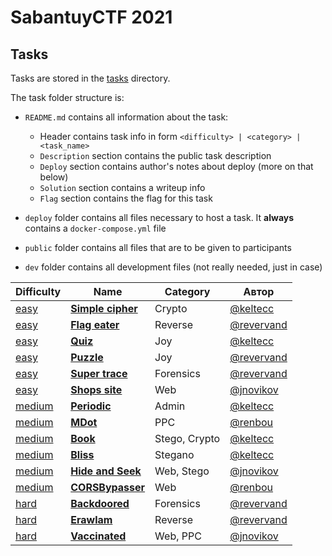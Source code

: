 # SabantuyCTF 2021

## Tasks

Tasks are stored in the [tasks](./tasks) directory. 

The task folder structure is:

- `README.md` contains all information about the task:
  - Header contains task info in form `<difficulty> | <category> | <task_name>`
  - `Description` section contains the public task description
  - `Deploy` section contains author's notes about deploy (more on that below)
  - `Solution` section contains a writeup info
  - `Flag` section contains the flag for this task

- `deploy` folder contains all files necessary to host a task. It **always** contains a `docker-compose.yml` file
- `public` folder contains all files that are to be given to participants
- `dev` folder contains all development files (not really needed, just in case)


| Difficulty | Name | Category | Автор |
|-----------|------|-----------|-------|
| [easy](tasks/easy) | [**Simple cipher**](tasks/easy/crypto-simple-cipher) | Crypto | [@keltecc](https://github.com/keltecc) |
| [easy](tasks/easy) | [**Flag eater**](tasks/easy/flag-eater) | Reverse | [@revervand](https://github.com/revervand) |
| [easy](tasks/easy) | [**Quiz**](tasks/easy/joy-quiz) | Joy | [@keltecc](https://github.com/keltecc) |
| [easy](tasks/easy) | [**Puzzle**](tasks/easy/puzzle) | Joy | [@revervand](https://github.com/revervand) |
| [easy](tasks/easy) | [**Super trace**](tasks/easy/super-trace) | Forensics | [@revervand](https://github.com/revervand) |
| [easy](tasks/easy) | [**Shops site**](tasks/easy/web-sqlstats) | Web | [@jnovikov](https://github.com/jnovikov) |
| [medium](tasks/medium) | [**Periodic**](tasks/medium/admin-periodic) | Admin | [@keltecc](https://github.com/keltecc) |
| [medium](tasks/medium) | [**MDot**](tasks/medium/mdot) | PPC | [@renbou](https://github.com/renbou) |
| [medium](tasks/medium) | [**Book**](tasks/medium/stegano+crypto-book) | Stego, Crypto | [@keltecc](https://github.com/keltecc) |
| [medium](tasks/medium) | [**Bliss**](tasks/medium/stegano-bliss) | Stegano | [@keltecc](https://github.com/keltecc) |
| [medium](tasks/medium) | [**Hide and Seek**](tasks/medium/web+stegano-php) | Web, Stego | [@jnovikov](https://github.com/jnovikov) |
| [medium](tasks/medium) | [**CORSBypasser**](tasks/medium/web-corsbypasser) | Web | [@renbou](https://github.com/renbou) |
| [hard](tasks/hard) | [**Backdoored**](tasks/hard/backdoored) | Forensics | [@revervand](https://github.com/revervand) |
| [hard](tasks/hard) | [**Erawlam**](tasks/hard/erawlam) | Reverse | [@revervand](https://github.com/revervand) |
| [hard](tasks/hard) | [**Vaccinated**](tasks/hard/web+ppc-vaccinated) | Web, PPC | [@jnovikov](https://github.com/jnovikov) |
